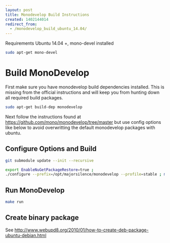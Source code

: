 ```yaml
---
layout: post
title: Monodevelop Build Instructions
created: 1402144014
redirect_from:
  - /monodevelop_build_ubuntu_14.04/
---
```


Requirements
Ubuntu 14.04 +, mono-devel installed

```bash
sudo apt-get mono-devel
```

# Build MonoDevelop

First make sure you have monodevelop build dependencies installed.  This is missing from the official instructions and will keep you from hunting down all required build packages.

```bash
sudo apt-get build-dep monodevelop
```

Next follow the instructions found at https://github.com/mono/monodevelop/tree/master but use config options like below to avoid overwritting the default monodevelop packages with ubuntu.


## Configure Options and Build

```bash
git submodule update --init --recursive

export EnableNuGetPackageRestore=true ;
./configure --prefix=/opt/majorsilence/monodevelop --profile=stable ; make
```

## Run MonoDevelop

```bash
make run
```

## Create binary package

See http://www.webupd8.org/2010/01/how-to-create-deb-package-ubuntu-debian.html
